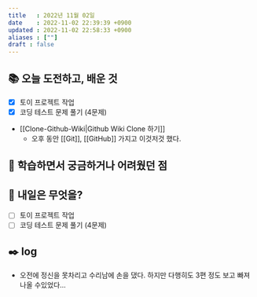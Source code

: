 ```yaml
---
title   : 2022년 11월 02일
date    : 2022-11-02 22:39:39 +0900
updated : 2022-11-02 22:58:33 +0900
aliases : [""]
draft : false
---
```


## 📚 오늘 도전하고, 배운 것
- [x] 토이 프로젝트 작업
- [x] 코딩 테스트 문제 풀기 (4문제)
- [[Clone-Github-Wiki|Github Wiki Clone 하기]]
	- 오후 동안 [[Git]], [[GitHub]] 가지고 이것저것 했다.

## 🤔 학습하면서 궁금하거나 어려웠던 점

## 🌅 내일은 무엇을?
- [ ] 토이 프로젝트 작업
- [ ] 코딩 테스트 문제 풀기 (4문제)

## ✒️ log
- 오전에 정신을 못차리고 수리남에 손을 댔다. 하지만 다행히도 3편 정도 보고 빠져나올 수있었다...
